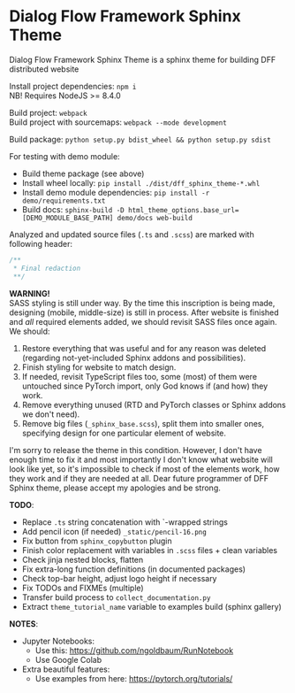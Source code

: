 # Dialog Flow Framework Sphinx Theme
Dialog Flow Framework Sphinx Theme is a sphinx theme for building DFF distributed website

Install project dependencies: `npm i`  
NB! Requires NodeJS >= 8.4.0

Build project: `webpack`  
Build project with sourcemaps: `webpack --mode development`  

Build package: `python setup.py bdist_wheel && python setup.py sdist`

For testing with demo module:
- Build theme package (see above)
- Install wheel locally: `pip install ./dist/dff_sphinx_theme-*.whl`
- Install demo module dependencies: `pip install -r demo/requirements.txt`
- Build docs: `sphinx-build -D html_theme_options.base_url=[DEMO_MODULE_BASE_PATH] demo/docs web-build`

Analyzed and updated source files (`.ts` and `.scss`) are marked with following header:
```typescript
/**
 * Final redaction
 **/
```

**WARNING!**  
SASS styling is still under way.
By the time this inscription is being made, designing (mobile, middle-size) is still in process.
After website is finished and _all_ required elements added, we should revisit SASS files once again.
We should:
1. Restore everything that was useful and for any reason was deleted (regarding not-yet-included Sphinx addons and possibilities).
2. Finish styling for website to match design.
3. If needed, revisit TypeScript files too, some (most) of them were untouched since PyTorch import, only God knows if (and how) they work.
4. Remove everything unused (RTD and PyTorch classes or Sphinx addons we don't need).
5. Remove big files (`_sphinx_base.scss`), split them into smaller ones, specifying design for one particular element of website.

I'm sorry to release the theme in this condition.
However, I don't have enough time to fix it and most importantly I don't know what website will look like yet, so it's impossible to check if most of the elements work, how they work and if they are needed at all.
Dear future programmer of DFF Sphinx theme, please accept my apologies and be strong.

**TODO**:
- Replace `.ts` string concatenation with `-wrapped strings
- Add pencil icon (if needed) `_static/pencil-16.png`
- Fix button from `sphinx_copybutton` plugin
- Finish color replacement with variables in `.scss` files + clean variables
- Check jinja nested blocks, flatten
- Fix extra-long function definitions (in documented packages)
- Check top-bar height, adjust logo height if necessary
- Fix TODOs and FIXMEs (multiple)
- Transfer build process to `collect_documentation.py`
- Extract `theme_tutorial_name` variable to examples build (sphinx gallery)

**NOTES**:  
- Jupyter Notebooks:  
  - Use this: https://github.com/ngoldbaum/RunNotebook
  - Use Google Colab
- Extra beautiful features:
  - Use examples from here: https://pytorch.org/tutorials/
